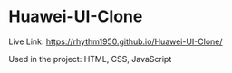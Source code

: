 # Huawei-UI-Clone

Live Link: https://rhythm1950.github.io/Huawei-UI-Clone/

Used in the project: HTML, CSS, JavaScript
